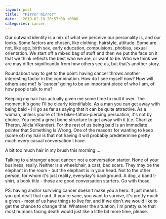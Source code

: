```yaml
---
layout: post
title:  "Mirror mirror"
date:   2019-02-18 20:57:00 +0000
categories: cancer
---
```

Our outward identity is a mix of what we perceive our personality is, and our looks.
Some factors are chosen, like clothing, hairstyle, attitude.  Some are not, like age, birth sex, early education, compulsions, phobias, sexual orientation.
We start off a mixed bag of stuff and then we put the face on it that we think reflects the best who we are, or want to be.  Who we think we are may differ significantly from how others see us, but that's another story.

Roundabout way to get to the point: having cancer throws another interesting factor in the combination.  How do I see myself now?  How will others see me?  Is 'cancer' going to be an important piece of who I am, of how people talk to me?

Keeping my hair has actually given me some time to mull it over.  The moment it's gone I'll be clearly identifiable.  As a man you can get away with being bald - I'll go as far as saying that it can be quite attractive. As a woman, unless you're of the biker-tattoo-piercing persuation, it's not by choice.  You need a great bone structure to get away with it (i.e. Charlize Theron, Alicia Vikander).  For the rest of us being bald is an immediate pointer that Something Is Wrong. One of the reasons for wanting to keep (some of) my hair is that not having it will probably predetermine pretty much every casual conversation I have.

A bit too much hair in my brush this morning ...

Talking to a stranger about cancer: not a conversation starter.  None of your business, really.  Neither is a wheelchair, a cast, bad scars.  They may be the elephant in the room - but the elephant is in your head.  Not to the other person, for whom it's just reality, everyday's background.  A dog, a band t-shirt, a book title - those are good conversation starters. Go with those.

PS: having and/or surviving cancer doesn't make you a hero.  It just means you got dealt that card. If you're sane, you want to survive, it's pretty much a given - most of us have things to live for, and if we don't we would like to get the chance to change that. Whatever the situation, I'm pretty sure that most humans facing death would just like a little bit more time, please.
